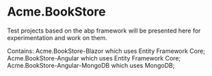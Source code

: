 # Acme.BookStore
Test projects based on the abp framework will be presented here for experimentation and work on them.

Contains:
  Acme.BookStore-Blazor which uses Entity Framework Core;
  Acme.BookStore-Angular which uses Entity Framework Core;
  Acme.BookStore-Angular-MongoDB which uses MongoDB;
